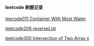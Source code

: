 #### leetcode 刷题记录

[leecode011 Container With Most Water](/src/array/盛水最多的容器.md)

[leetcode206 reverseList](/src/Linkedlist/reverseLinkedList.md)

[leetcode350 Intersection of Two Array  ii ](/src/array/两个数组的交集.md)

